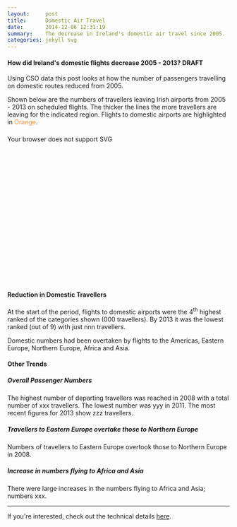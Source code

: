 ```yaml
---
layout:     post
title:      Domestic Air Travel
date:       2014-12-06 12:31:19
summary:    The decrease in Ireland's domestic air travel since 2005.
categories: jekyll svg
---
```


<head>
  <style>
  .svg-container_16-9 { 
    display: inline-block;
    position: relative;
    width: 100%;
    padding-bottom: 56.25%; 
    vertical-align: middle; 
    overflow: hidden;
    margin-top: 0.5rem;
    margin-bottom: 2rem;
  }

  .svg-container_sq { 
    display: inline-block;
    position: relative;
    width: 100%;
    padding-bottom: 100%; 
    vertical-align: middle; 
    overflow: hidden; 
  } 

  .svg-content { 
    display: inline-block;
    position: absolute;
    top: 0;
    left: 0;
  }
  </style>
</head>

#### How did Ireland's domestic flights decrease 2005 - 2013? DRAFT

Using CSO data this post looks at how the number of passengers travelling on domestic routes reduced from 2005.

Shown below are the numbers of travellers leaving Irish airports from 2005 - 2013 on scheduled flights. The thicker the lines the more travellers are leaving for the indicated region. Flights to domestic airports are highlighted in <span style="color: rgb(253,141,60);">Orange</span>.

<div class="svg-container_16-9">
  <object type="image/svg+xml" data="{{ site.baseurl }}/images/141224_DestRegionsYears_GreyIreland.svg" width="100%" height="100%" class="svg-content">Your browser does not support SVG
  </object>
</div>

#### Reduction in Domestic Travellers

At the start of the period, flights to domestic airports were the 4<sup>th</sup> highest ranked of the categories shown (000 travellers). By 2013 it was the lowest ranked (out of 9) with just nnn travellers.

Domestic numbers had been overtaken by flights to the Americas, Eastern Europe, Northern Europe, Africa and Asia.

#### Other Trends

##### Overall Passenger Numbers

The highest number of departing travellers was reached in 2008 with a total number of xxx travellers. The lowest number was yyy in 2011. The most recent figures for 2013 show zzz travellers.

##### Travellers to Eastern Europe overtake those to Northern Europe

Numbers of travellers to Eastern Europe overtook those to Northern Europe in 2008.

##### Increase in numbers flying to Africa and Asia

There were large increases in the numbers flying to Africa and Asia; numbers xxx.

---

If you're interested, check out the technical details [here](https://github.com/prockley/Air_Passengers_Dep_raw.densitydesign/tree/master).